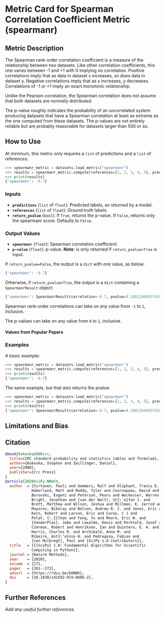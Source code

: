 # Metric Card for Spearman Correlation Coefficient Metric (spearmanr)


## Metric Description
The Spearman rank-order correlation coefficient is a measure of the
relationship between two datasets. Like other correlation coefficients,
this one varies between -1 and +1 with 0 implying no correlation.
Positive correlations imply that as data in dataset x increases, so 
does data in dataset y. Negative correlations imply that as x increases,
y decreases. Correlations of -1 or +1 imply an exact monotonic relationship.

Unlike the Pearson correlation, the Spearman correlation does not 
assume that both datasets are normally distributed. 

The p-value roughly indicates the probability of an uncorrelated system
producing datasets that have a Spearman correlation at least as extreme
as the one computed from these datasets. The p-values are not entirely
reliable but are probably reasonable for datasets larger than 500 or so.


## How to Use
At minimum, this metric only requires a `list` of predictions and a `list` of references:

```python
>>> spearmanr_metric = datasets.load_metric("spearmanr")
>>> results = spearmanr_metric.compute(references=[1, 2, 3, 4, 5], predictions=[10, 9, 2.5, 6, 4])
>>> print(results)
{'spearmanr': -0.7}
```

### Inputs
- **`predictions`** (`list` of `float`): Predicted labels, as returned by a model.
- **`references`** (`list` of `float`): Ground truth labels.
- **`return_pvalue`** (`bool`): If `True`, returns the p-value. If `False`, returns
                    only the spearmanr score. Defaults to `False`.

### Output Values
-  **`spearmanr`** (`float`): Spearman correlation coefficient.
- **`p-value`** (`float`): p-value. **Note**: is only returned
                        if `return_pvalue=True` is input.

If `return_pvalue=False`, the output is a `dict` with one value, as below:
```python
{'spearmanr': -0.7}
```

Otherwise, if `return_pvalue=True`, the output is a `dict` containing a `SpearmanrResult` object:
```python
{'spearmanr': SpearmanrResult(correlation=-0.7, pvalue=0.1881204043741873)}
```

Spearman rank-order correlations can take on any value from `-1` to `1`, inclusive.

The p-values can take on any value from `0` to `1`, inclusive.

#### Values from Popular Papers


### Examples
A basic example:
```python
>>> spearmanr_metric = datasets.load_metric("spearmanr")
>>> results = spearmanr_metric.compute(references=[1, 2, 3, 4, 5], predictions=[10, 9, 2.5, 6, 4])
>>> print(results)
{'spearmanr': -0.7}
```

The same example, but that also returns the pvalue:
```python
>>> spearmanr_metric = datasets.load_metric("spearmanr")
>>> results = spearmanr_metric.compute(references=[1, 2, 3, 4, 5], predictions=[10, 9, 2.5, 6, 4])
>>> print(results)
{'spearmanr': SpearmanrResult(correlation=-0.7, pvalue=0.1881204043741873)}
```

## Limitations and Bias


## Citation
```bibtex
@book{kokoska2000crc,
  title={CRC standard probability and statistics tables and formulae},
  author={Kokoska, Stephen and Zwillinger, Daniel},
  year={2000},
  publisher={Crc Press}
}
@article{2020SciPy-NMeth,
  author  = {Virtanen, Pauli and Gommers, Ralf and Oliphant, Travis E. and
            Haberland, Matt and Reddy, Tyler and Cournapeau, David and
            Burovski, Evgeni and Peterson, Pearu and Weckesser, Warren and
            Bright, Jonathan and {van der Walt}, St{\'e}fan J. and
            Brett, Matthew and Wilson, Joshua and Millman, K. Jarrod and
            Mayorov, Nikolay and Nelson, Andrew R. J. and Jones, Eric and
            Kern, Robert and Larson, Eric and Carey, C J and
            Polat, {\.I}lhan and Feng, Yu and Moore, Eric W. and
            {VanderPlas}, Jake and Laxalde, Denis and Perktold, Josef and
            Cimrman, Robert and Henriksen, Ian and Quintero, E. A. and
            Harris, Charles R. and Archibald, Anne M. and
            Ribeiro, Ant{\^o}nio H. and Pedregosa, Fabian and
            {van Mulbregt}, Paul and {SciPy 1.0 Contributors}},
  title   = {{{SciPy} 1.0: Fundamental Algorithms for Scientific
            Computing in Python}},
  journal = {Nature Methods},
  year    = {2020},
  volume  = {17},
  pages   = {261--272},
  adsurl  = {https://rdcu.be/b08Wh},
  doi     = {10.1038/s41592-019-0686-2},
}
```

## Further References
*Add any useful further references.*